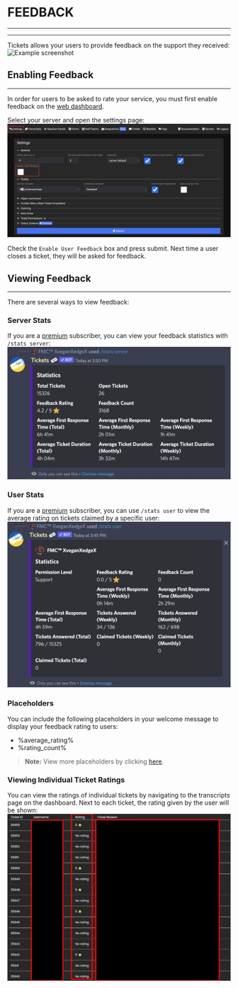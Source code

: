 # FEEDBACK
***
***

Tickets allows your users to provide feedback on the support they received:
![Example screenshot](../../img/feedback_example.webp)

## Enabling Feedback
***

In order for users to be asked to rate your service, you must first enable feedback on the [web dashboard](https://panel.ticketsbot.net/). 

Select your server and open the settings page:
![Enable feedback](../../img/feedback_enable.webp)

Check the `Enable User Feedback` box and press submit.
Next time a user closes a ticket, they will be asked for feedback.

## Viewing Feedback
***

There are several ways to view feedback:

### Server Stats
If you are a [premium](https://ticketsbot.net/premium) subscriber, you can view your feedback statistics with `/stats server`:
![/stats server](../../img/feedback_stats.webp)

### User Stats
If you are a [premium](https://ticketsbot.net/premium) subscriber, you can use `/stats user` to view the average rating on tickets claimed by a specific user:
![/stats user](../../img/feedback_user.webp)

### Placeholders
You can include the following placeholders in your welcome message to display your feedback rating to users:
- %average_rating%
- %rating_count%

> **Note:** View more placeholders by clicking [here](./placeholders.md).

### Viewing Individual Ticket Ratings
You can view the ratings of individual tickets by navigating to the transcripts page on the dashboard. Next to each ticket, the rating given by the user will be shown:
![Individual ratings](../../img/feedback_transcripts.webp)

